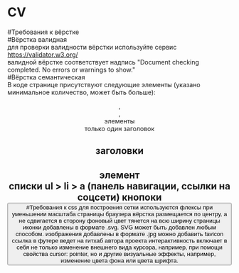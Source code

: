 # CV
#Требования к вёрстке  
#Вёрстка валидная   
для проверки валидности вёрстки используйте сервис https://validator.w3.org/  
валидной вёрстке соответствует надпись "Document checking completed. No errors or warnings to show."   
#Вёрстка семантическая   
В коде странице присутствуют следующие элементы (указано минимальное количество, может быть больше):  
<header>, <main>, <footer>   
элементы <section>   
только один заголовок <h1>   
заголовки <h2> 
элемент <nav> 
списки ul > li > a (панель навигации, ссылки на соцсети) 
кнопоки <button> 
#Требования к css  
для построения сетки используются флексы 
при уменьшении масштаба страницы браузера вёрстка размещается по центру, а не сдвигается в сторону 
фоновый цвет тянется на всю ширину страницы  
иконки добавлены в формате .svg. SVG может быть добавлен любым способом. 
изображения добавлены в формате .jpg 
можно добавить favicon  
ссылка в футере ведет на гитхаб автора проекта  
интерактивность включает в себя не только изменение внешнего вида курсора, например, при помощи свойства cursor: pointer, но и другие визуальные эффекты, например, изменение цвета фона или цвета шрифта.   
